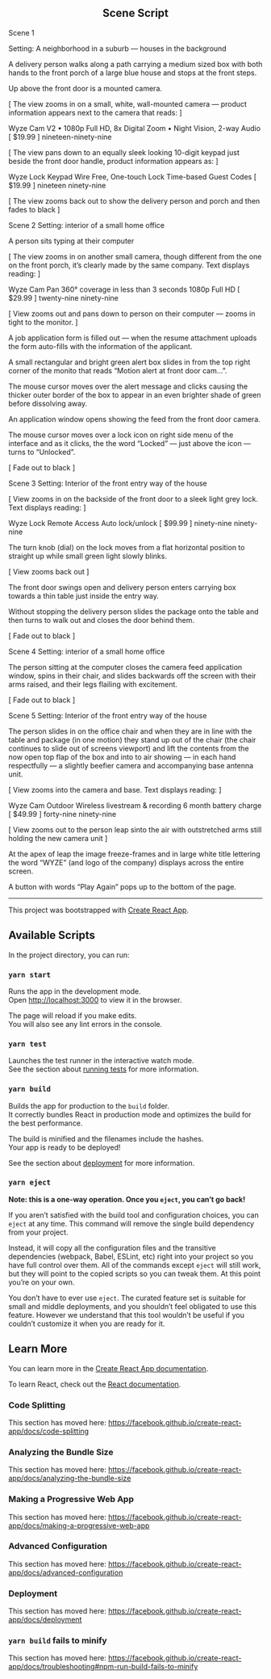 
<h2 align="center" >Scene Script </h2>


Scene 1

Setting:  A neighborhood in a suburb — houses in the background

A delivery person walks along a path carrying a medium sized box with both hands to the front porch of a large blue house and stops at the front steps.

Up above the front door is a mounted camera.

[ The view zooms in on a small, white,  wall-mounted camera — product information appears next to the camera that reads: ]
	
Wyze Cam V2
• 1080p Full HD, 8x Digital Zoom
• Night Vision, 2-way Audio
	[ $19.99 ] nineteen-ninety-nine 


[ The view pans down to an equally sleek looking 10-digit keypad just beside the front door handle, product information appears as:   ]

Wyze Lock Keypad
Wire Free, One-touch Lock
Time-based Guest Codes
	[ $19.99 ] nineteen ninety-nine 

[ The view zooms back out to show the delivery person and porch and then fades to black ]

Scene 2
Setting: interior of a small home office

A person sits typing at their computer

[ The view zooms in on another small camera, though different from the one on the front porch, it’s clearly made by the same company. Text displays reading: ] 

Wyze Cam Pan
360° coverage in less than 3 seconds
1080p Full HD
	[ $29.99 ] twenty-nine ninety-nine

[ View zooms out and pans down to person on their computer — zooms in tight to the monitor. ]

A job application form is filled out — when the resume attachment uploads the form auto-fills with the information of the applicant.

A small rectangular and bright green alert box slides in from the top right corner of the monito that reads “Motion alert at front door cam…”. 

The mouse cursor moves over the alert message and clicks causing the thicker outer border of the box to appear in an even brighter shade of green before dissolving away.

An application window opens showing the feed from the front door camera.

The mouse cursor moves over a lock icon on right side menu of the interface and as it clicks, the the word “Locked” — just above the icon — turns to “Unlocked”.

[ Fade out to black ]

Scene 3
Setting: Interior of the front entry way of the house

[ View zooms in on the backside of the front door to a sleek light grey lock. Text displays reading: ]

Wyze Lock
Remote Access
Auto lock/unlock
	[ $99.99 ] ninety-nine ninety-nine

The turn knob (dial) on the lock moves from a flat horizontal position to straight up while small green light slowly blinks.

[ View zooms back out ]

The front door swings open and delivery person enters carrying box towards a thin table just inside the entry way.

Without stopping the delivery person slides the package onto the table and then turns to walk out and closes the door behind them.

[ Fade out to black ]

Scene 4 
Setting: interior of a small home office

The person sitting at the computer closes the camera feed application window, spins in their chair, and slides backwards off the screen with their arms raised, and their legs flailing with excitement. 

[ Fade out to black ]

Scene 5
Setting: Interior of the front entry way of the house

The person slides in on the office chair and when they are in line with the table and package (in one motion) they stand up out of the chair (the chair continues to slide out of screens viewport) and lift the contents from the now open top flap of the box and into to air showing — in each hand respectfully — a slightly beefier camera and accompanying base antenna unit. 

[ View zooms into the camera and base. Text displays reading: ]

Wyze Cam Outdoor
Wireless livestream & recording
6 month battery charge
	[ $49.99 ] forty-nine ninety-nine

[ View zooms out to the person leap sinto the air with outstretched arms still holding the new camera unit ]

At the apex of leap the image freeze-frames and in large white title lettering the word “WYZE” (and logo of the company) displays across the entire screen.

A button with words “Play Again” pops up to the bottom of the page.

--- 
This project was bootstrapped with [Create React App](https://github.com/facebook/create-react-app).
## Available Scripts

In the project directory, you can run:

### `yarn start`

Runs the app in the development mode.<br />
Open [http://localhost:3000](http://localhost:3000) to view it in the browser.

The page will reload if you make edits.<br />
You will also see any lint errors in the console.

### `yarn test`

Launches the test runner in the interactive watch mode.<br />
See the section about [running tests](https://facebook.github.io/create-react-app/docs/running-tests) for more information.

### `yarn build`

Builds the app for production to the `build` folder.<br />
It correctly bundles React in production mode and optimizes the build for the best performance.

The build is minified and the filenames include the hashes.<br />
Your app is ready to be deployed!

See the section about [deployment](https://facebook.github.io/create-react-app/docs/deployment) for more information.

### `yarn eject`

**Note: this is a one-way operation. Once you `eject`, you can’t go back!**

If you aren’t satisfied with the build tool and configuration choices, you can `eject` at any time. This command will remove the single build dependency from your project.

Instead, it will copy all the configuration files and the transitive dependencies (webpack, Babel, ESLint, etc) right into your project so you have full control over them. All of the commands except `eject` will still work, but they will point to the copied scripts so you can tweak them. At this point you’re on your own.

You don’t have to ever use `eject`. The curated feature set is suitable for small and middle deployments, and you shouldn’t feel obligated to use this feature. However we understand that this tool wouldn’t be useful if you couldn’t customize it when you are ready for it.

## Learn More

You can learn more in the [Create React App documentation](https://facebook.github.io/create-react-app/docs/getting-started).

To learn React, check out the [React documentation](https://reactjs.org/).

### Code Splitting

This section has moved here: https://facebook.github.io/create-react-app/docs/code-splitting

### Analyzing the Bundle Size

This section has moved here: https://facebook.github.io/create-react-app/docs/analyzing-the-bundle-size

### Making a Progressive Web App

This section has moved here: https://facebook.github.io/create-react-app/docs/making-a-progressive-web-app

### Advanced Configuration

This section has moved here: https://facebook.github.io/create-react-app/docs/advanced-configuration

### Deployment

This section has moved here: https://facebook.github.io/create-react-app/docs/deployment

### `yarn build` fails to minify

This section has moved here: https://facebook.github.io/create-react-app/docs/troubleshooting#npm-run-build-fails-to-minify

